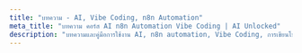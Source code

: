 ```yaml
---
title: "บทความ - AI, Vibe Coding, n8n Automation"
meta_title: "บทความ คอร์ส AI n8n Automation Vibe Coding | AI Unlocked"
description: "บทความและคู่มือการใช้งาน AI, n8n automation, Vibe Coding, การเขียนโปรแกรมด้วย AI จาก AI Unlock Innovation - อัปเดตเนื้อหาใหม่ทุกสัปดาห์"
---
```

